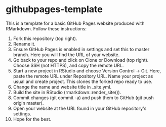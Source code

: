 # githubpages-template

This is a template for a basic GitHub Pages website produced with RMarkdown. Follow these instructions:

1. Fork this repository (top right). 
2. Rename it.
3. Ensure GitHub Pages is enabled in settings and set this to master branch. Here you will find the URL of your website.
4. Go back to your repo and click on Clone or Download (top right). Choose SSH (not HTTPS), and copy the remote URL. 
5. Start a new project in RStudio and choose Version Control -> Git. Here, paste the remote URL under Repository URL. Name your project as usual and create project. This clones the forked repo ready to use.
6. Change the name and  website title in _site.yml.
7. Build the site in RStudio (rmarkdown::render_site()).
8. Commit changes (git commit -a) and push them to GitHub (git push origin master).
9. Open your website at the URL found in your GitHub repository's settings. 
10. Hope for the best. 

